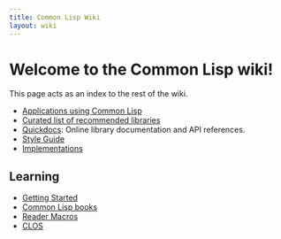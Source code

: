 ```yaml
---
title: Common Lisp Wiki
layout: wiki
---
```


# Welcome to the Common Lisp wiki!

This page acts as an index to the rest of the wiki.

* [Applications using Common Lisp](/wiki/apps.html)
* [Curated list of recommended libraries](/wiki/recommended-libraries.html)
* [Quickdocs](http://quickdocs.org/): Online library documentation and API
  references.
* [Style Guide](/wiki/style-guide.html)
* [Implementations](/wiki/implementations.html)

## Learning

* [Getting Started](/wiki/getting-started.html)
* [Common Lisp books](/wiki/books.html)
* [Reader Macros](/wiki/reader-macros.html)
* [CLOS](/wiki/clos.html)
